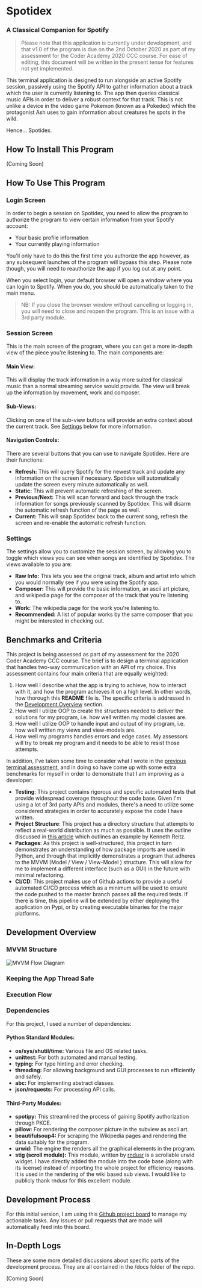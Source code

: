 # Spotidex
### A Classical Companion for Spotify

>Please note that this application is currently under development, and that 
>v1.0 of the program is due on the 2nd October 2020 as part of my assessment
>for the Coder Academy 2020 CCC course. For ease of editing, this document will 
>be written in the present tense for features not yet implemented.

This terminal application is designed to run alongside an active Spotify 
session, passively using the Spotify API to gather information about a track
which the user is currently listening to. The app then queries classical music 
APIs in order to deliver a robust context for that track. This is not unlike a 
device in the video game Pokemon (known as a Pokedex) which the protagonist Ash
uses to gain information about creatures he spots in the wild.

Hence... Spotidex. 

## How To Install This Program

(Coming Soon)

## How To Use This Program

### Login Screen

In order to begin a session on Spotidex, you need to allow the program to 
authorize the program to view certain information from your Spotify account:

* Your basic profile information
* Your currently playing information


You'll only have to do this the first time you authorize the app however, as any subsequent launches of the program will bypass this step. Please note though, you will need to reauthorize the app if you log out at any point. 

When you select login, your default browser will open a window where you can login to Spotify. When you do, you should be automatically taken to the main menu. 

> NB: If you close the browser window without cancelling or logging in, you will need to close and reopen the program. This is an issue with a 3rd party module.

### Session Screen

This is the main screen of the program, where you can get a more in-depth view of the piece you're listening to. The main components are:

#### Main View:

This will display the track information in a way more suited for classical music than a normal streaming service would provide. The view will break up the information by movement, work and composer. 

#### Sub-Views:

Clicking on one of the sub-view buttons will provide an extra context about the current track. See [Settings](#settings) below for more information.

#### Navigation Controls:

There are several buttons that you can use to navigate Spotidex. Here are their functions:

* **Refresh:** This will query Spotify for the newest track and update any information on the screen if necessary. Spotidex will automatically update the screen every minute automatically as well.
* **Static:** This will prevent automatic refreshing of the screen.
* **Previous/Next:** This will scan forward and back through the track information for songs previously scanned by Spotidex. This will disarm the automatic refresh function of the page as well.
* **Current:** This will snap Spotidex back to the current song, refresh the screen and re-enable the automatic refresh function.

### Settings

The settings allow you to customize the session screen, by allowing you to toggle which views you can see when songs are identified by Spotidex. The views available to you are:
* **Raw Info:** This lets you see the original track, album and artist info which you would normally see if you were using the Spotify app.
* **Composer:** This will provide the basic information, an ascii art picture, and wikipedia page for the composer of the track that you're listening to.
* **Work:** The wikipedia page for the work you're listening to.
* **Recommended:** A list of popular works by the same composer that you might be interested in checking out.


## Benchmarks and Criteria

This project is being assessed as part of my assessment for the 2020 Coder 
Academy CCC course. The brief is to design a terminal application that 
handles two-way communication with an API of my choice. This assessment contains
four main criteria that are equally weighted:

1. How well I describe what the app is trying to achieve, how to interact with
it, and how the program achieves it on a high level. In other words, how
thorough this **README** file is. The specific criteria is addressed in the [Development Overview](#development-overview) section.
2. How well I utilize OOP to create the structures needed to deliver the 
solutions for my program, i.e. how well written my model classes are.
3.  How well I utilize OOP to handle input and output of my program, i.e. how 
well written my views and view-models are.
4. How well my programs handles errors and edge cases. My assessors will try to
break my program and it needs to be able to resist those attempts.

In addition, I've taken some time to consider what I wrote in the [previous 
terminal assessment](https://github.com/redbrickhut/StringSectionRosteringUtility), 
and in doing so have come up with some extra benchmarks for myself in order
to demonstrate that I am improving as a developer:

* **Testing**: This project contains rigorous and specific automated tests that 
provide widespread coverage throughout the code base. Given I'm using a lot of
3rd party APIs and modules, there's a need to utilize some considered
strategies in order to accurately expose the code I have written.
* **Project Structure**: This project has a directory structure that attempts
to reflect a real-world distribution as much as possible. It uses the outline
discussed in [this article](https://docs.python-guide.org/writing/structure/)
which outlines an example by Kenneth Reitz.
* **Packages**: As this project is well-structured, this project in turn 
demonstrates an understanding of how package imports are used in Python, and
through that implicitly demonstrates a program that adheres to the MVVM 
(Model / View / View-Model ) structure. This will allow for me to implement a
different interface (such as a GUI) in the future with minimal refactoring. 
* **CI/CD**: This project makes use of Github actions to provide a useful 
automated CI/CD process which as a minimum will be used to ensure the code
pushed to the master branch passes all the required tests. If there is time,
this pipeline will be extended by either deploying the application on Pypi, 
or by creating executable binaries for the major platforms.

## Development Overview

### MVVM Structure

![MVVM Flow Diagram](docs/flow_diagrams/MVVM_outline.png)

### Keeping the App Thread Safe

### Execution Flow

### Dependencies

For this project, I used a number of dependencies:

#### Python Standard Modules:

* **os/sys/shutil/time:** Various file and OS related tasks.
* **unittest:** For both automated and manual testing.
* **typing:** For type hinting and error checking.
* **threading:** For allowing background and GUI processes to run efficiently and safely.
* **abc:** For implementing abstract classes.
* **json/requests:** For processing API calls.

#### Third-Party Modules:

* **spotipy:** This streamlined the process of gaining Spotify authorization through PKCE.
* **pillow:** For rendering the composer picture in the subview as ascii art.
* **beautifulsoup4:** For scraping the Wikipedia pages and rendering the data suitably for the program.
* **urwid:** The engine the renders all the graphical elements in the program.
* **stig (scroll module):** This module, written by [rndusr](https://github.com/rndusr/stig/blob/master/stig/tui/scroll.py) is a scrollable urwid widget. I have directly added the module into the code base (along with its license) instead of importing the whole project for efficiency reasons. It is used in the rendering of the wiki based sub views. I would like to publicly thank rndusr for this excellent module.

## Development Process

For this initial version, I am using this 
[Github project board](https://github.com/redbrickhut/spotidex/projects/1) to 
manage my actionable tasks. Any issues or pull requests that are made will 
automatically feed into this board. 

## In-Depth Logs

These are some more detailed discussions about specific parts of the 
development process. They are all contained in the /docs folder of the repo.

(Coming Soon)